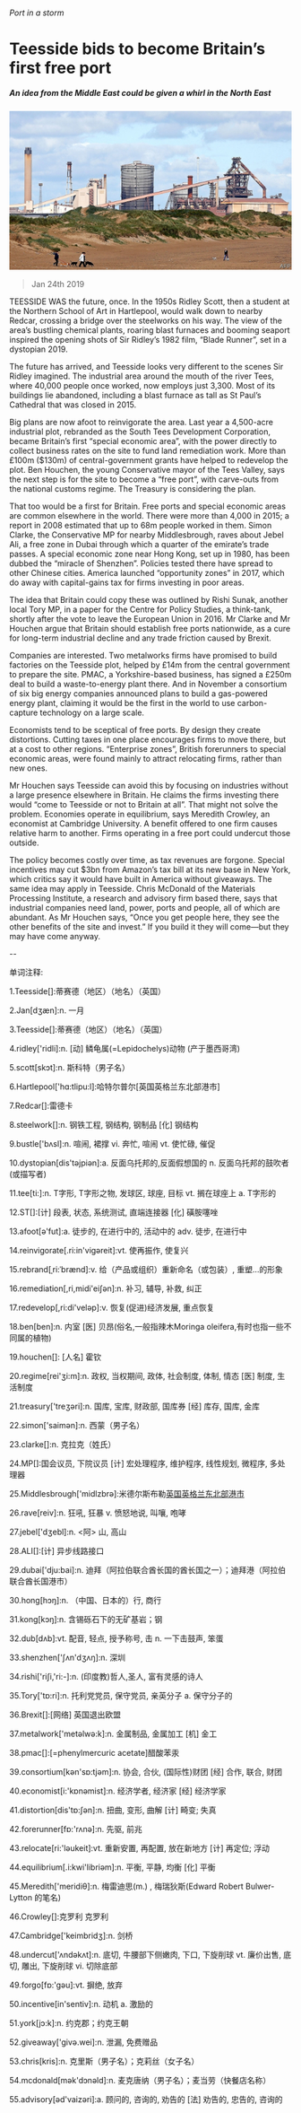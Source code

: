 ###### Port in a storm

# Teesside bids to become Britain’s first free port 

##### An idea from the Middle East could be given a whirl in the North East 

![image](images/20190126_BRP002_0.jpg) 

> Jan 24th 2019 

 

TEESSIDE WAS the future, once. In the 1950s Ridley Scott, then a student at the Northern School of Art in Hartlepool, would walk down to nearby Redcar, crossing a bridge over the steelworks on his way. The view of the area’s bustling chemical plants, roaring blast furnaces and booming seaport inspired the opening shots of Sir Ridley’s 1982 film, “Blade Runner”, set in a dystopian 2019. 

The future has arrived, and Teesside looks very different to the scenes Sir Ridley imagined. The industrial area around the mouth of the river Tees, where 40,000 people once worked, now employs just 3,300. Most of its buildings lie abandoned, including a blast furnace as tall as St Paul’s Cathedral that was closed in 2015. 

Big plans are now afoot to reinvigorate the area. Last year a 4,500-acre industrial plot, rebranded as the South Tees Development Corporation, became Britain’s first “special economic area”, with the power directly to collect business rates on the site to fund land remediation work. More than £100m ($130m) of central-government grants have helped to redevelop the plot. Ben Houchen, the young Conservative mayor of the Tees Valley, says the next step is for the site to become a “free port”, with carve-outs from the national customs regime. The Treasury is considering the plan. 

That too would be a first for Britain. Free ports and special economic areas are common elsewhere in the world. There were more than 4,000 in 2015; a report in 2008 estimated that up to 68m people worked in them. Simon Clarke, the Conservative MP for nearby Middlesbrough, raves about Jebel Ali, a free zone in Dubai through which a quarter of the emirate’s trade passes. A special economic zone near Hong Kong, set up in 1980, has been dubbed the “miracle of Shenzhen”. Policies tested there have spread to other Chinese cities. America launched “opportunity zones” in 2017, which do away with capital-gains tax for firms investing in poor areas. 

The idea that Britain could copy these was outlined by Rishi Sunak, another local Tory MP, in a paper for the Centre for Policy Studies, a think-tank, shortly after the vote to leave the European Union in 2016. Mr Clarke and Mr Houchen argue that Britain should establish free ports nationwide, as a cure for long-term industrial decline and any trade friction caused by Brexit. 

Companies are interested. Two metalworks firms have promised to build factories on the Teesside plot, helped by £14m from the central government to prepare the site. PMAC, a Yorkshire-based business, has signed a £250m deal to build a waste-to-energy plant there. And in November a consortium of six big energy companies announced plans to build a gas-powered energy plant, claiming it would be the first in the world to use carbon-capture technology on a large scale. 

Economists tend to be sceptical of free ports. By design they create distortions. Cutting taxes in one place encourages firms to move there, but at a cost to other regions. “Enterprise zones”, British forerunners to special economic areas, were found mainly to attract relocating firms, rather than new ones. 

Mr Houchen says Teesside can avoid this by focusing on industries without a large presence elsewhere in Britain. He claims the firms investing there would “come to Teesside or not to Britain at all”. That might not solve the problem. Economies operate in equilibrium, says Meredith Crowley, an economist at Cambridge University. A benefit offered to one firm causes relative harm to another. Firms operating in a free port could undercut those outside. 

The policy becomes costly over time, as tax revenues are forgone. Special incentives may cut $3bn from Amazon’s tax bill at its new base in New York, which critics say it would have built in America without giveaways. The same idea may apply in Teesside. Chris McDonald of the Materials Processing Institute, a research and advisory firm based there, says that industrial companies need land, power, ports and people, all of which are abundant. As Mr Houchen says, “Once you get people here, they see the other benefits of the site and invest.” If you build it they will come—but they may have come anyway. 

-- 

 单词注释:

1.Teesside[]:蒂赛德（地区）（地名）（英国） 

2.Jan[dʒæn]:n. 一月 

3.Teesside[]:蒂赛德（地区）（地名）（英国） 

4.ridley['ridli]:n. [动] 鳞龟属(=Lepidochelys)动物 (产于墨西哥湾) 

5.scott[skɔt]:n. 斯科特（男子名） 

6.Hartlepool['hɑ:tlipu:l]:哈特尔普尔[英国英格兰东北部港市] 

7.Redcar[]:雷德卡 

8.steelwork[]:n. 钢铁工程, 钢结构, 钢制品 [化] 钢结构 

9.bustle['bʌsl]:n. 喧闹, 裙撑 vi. 奔忙, 喧闹 vt. 使忙碌, 催促 

10.dystopian[dis'tәjpiәn]:a. 反面乌托邦的,反面假想国的  n. 反面乌托邦的鼓吹者(或描写者) 

11.tee[ti:]:n. T字形, T字形之物, 发球区, 球座, 目标 vt. 搁在球座上 a. T字形的 

12.ST[]:[计] 段表, 状态, 系统测试, 直端连接器 [化] 磺胺噻唑 

13.afoot[ә'fut]:a. 徒步的, 在进行中的, 活动中的 adv. 徒步, 在进行中 

14.reinvigorate[.ri:in'vigәreit]:vt. 使再振作, 使复兴 

15.rebrand[ˌri:ˈbrænd]:v. 给（产品或组织）重新命名（或包装）, 重塑…的形象 

16.remediation[,ri,midi'eiʃәn]:n. 补习, 辅导, 补救, 纠正 

17.redevelop[,ri:di'velәp]:v. 恢复(促进)经济发展, 重点恢复 

18.ben[ben]:n. 内室 [医] 贝昂(俗名,一般指辣木Moringa oleifera,有时也指一些不同属的植物) 

19.houchen[]: [人名] 霍钦 

20.regime[rei'ʒi:m]:n. 政权, 当权期间, 政体, 社会制度, 体制, 情态 [医] 制度, 生活制度 

21.treasury['treʒәri]:n. 国库, 宝库, 财政部, 国库券 [经] 库存, 国库, 金库 

22.simon['saimәn]:n. 西蒙（男子名） 

23.clarke[]:n. 克拉克（姓氏） 

24.MP[]:国会议员, 下院议员 [计] 宏处理程序, 维护程序, 线性规划, 微程序, 多处理器 

25.Middlesbrough['midlzbrә]:米德尔斯布勒[英国英格兰东北部港市]( 克利夫兰郡首府) 

26.rave[reiv]:n. 狂吼, 狂暴 v. 愤怒地说, 叫嚷, 咆哮 

27.jebel['dʒebl]:n. <阿> 山, 高山 

28.ALI[]:[计] 异步线路接口 

29.dubai['dju:bai]:n. 迪拜（阿拉伯联合酋长国的酋长国之一）；迪拜港（阿拉伯联合酋长国港市） 

30.hong[hɔŋ]:n. （中国、日本的）行, 商行 

31.kong[kɔŋ]:n. 含锡砾石下的无矿基岩；钢 

32.dub[dʌb]:vt. 配音, 轻点, 授予称号, 击 n. 一下击鼓声, 笨蛋 

33.shenzhen['ʃʌn'dʒʌŋ]:n. 深圳 

34.rishi['riʃi,'ri:-]:n. (印度教)哲人,圣人, 富有灵感的诗人 

35.Tory['tɒ:ri]:n. 托利党党员, 保守党员, 亲英分子 a. 保守分子的 

36.Brexit[]:[网络] 英国退出欧盟 

37.metalwork['metәlwә:k]:n. 金属制品, 金属加工 [机] 金工 

38.pmac[]:[=phenylmercuric acetate]醋酸苯汞 

39.consortium[kәn'sɒ:tjәm]:n. 协会, 合伙, (国际性)财团 [经] 合作, 联合, 财团 

40.economist[i:'kɒnәmist]:n. 经济学者, 经济家 [经] 经济学家 

41.distortion[dis'tɒ:ʃәn]:n. 扭曲, 变形, 曲解 [计] 畸变; 失真 

42.forerunner[fɒ:'rʌnә]:n. 先驱, 前兆 

43.relocate[ri:'lәukeit]:vt. 重新安置, 再配置, 放在新地方 [计] 再定位; 浮动 

44.equilibrium[.i:kwi'libriәm]:n. 平衡, 平静, 均衡 [化] 平衡 

45.Meredith['meridiθ]:n. 梅雷迪思(m.) , 梅瑞狄斯(Edward Robert Bulwer-Lytton 的笔名) 

46.Crowley[]:克罗利 克罗利 

47.Cambridge['keimbridʒ]:n. 剑桥 

48.undercut['ʌndәkʌt]:n. 底切, 牛腰部下侧嫩肉, 下口, 下旋削球 vt. 廉价出售, 底切, 雕出, 下旋削球 vi. 切除底部 

49.forgo[fɒ:'gәu]:vt. 摒绝, 放弃 

50.incentive[in'sentiv]:n. 动机 a. 激励的 

51.york[jɔ:k]:n. 约克郡；约克王朝 

52.giveaway['givә.wei]:n. 泄漏, 免费赠品 

53.chris[kris]:n. 克里斯（男子名）；克莉丝（女子名） 

54.mcdonald[mәk'dɔnәld]:n. 麦克唐纳（男子名）；麦当劳（快餐店名称） 

55.advisory[әd'vaizәri]:a. 顾问的, 咨询的, 劝告的 [法] 劝告的, 忠告的, 咨询的 

